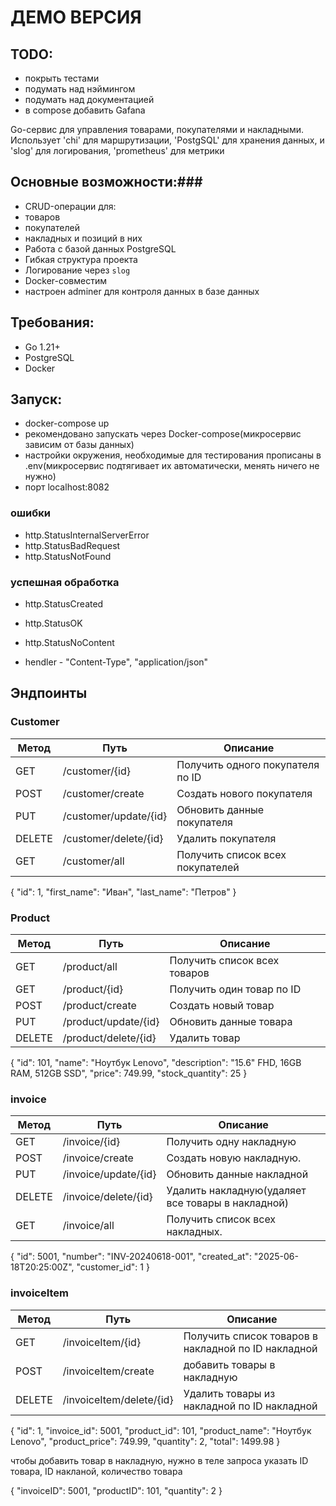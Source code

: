 # ДЕМО ВЕРСИЯ

  ## TODO:
  - покрыть тестами
  - подумать над нэймингом
  - подумать над документацией
  - в compose добавить Gafana

Go-сервис для управления товарами, покупателями и накладными.  
Использует 'chi' для маршрутизации, 'PostgSQL' для хранения данных, и 'slog' для логирования, 'prometheus' для метрики

## Основные возможности:###

-  CRUD-операции для:
  - товаров
  - покупателей
  - накладных и позиций в них
-  Работа с базой данных PostgreSQL
-  Гибкая структура проекта
-  Логирование через `slog`
-  Docker-совместим
-  настроен adminer для контроля данных в базе данных

## Требования:

- Go 1.21+
- PostgreSQL
- Docker

## Запуск:
- docker-compose up
- рекомендовано запускать через Docker-compose(микросервис зависим от базы данных)
- настройки окружения, необходимые для тестирования прописаны в .env(микросервис подтягивает их автоматически, менять ничего не нужно)
- порт localhost:8082





### ошибки 
 - http.StatusInternalServerError
 - http.StatusBadRequest
 - http.StatusNotFound

### успешная обработка
 - http.StatusCreated
 - http.StatusOK
 - http.StatusNoContent


 - hendler - "Content-Type", "application/json"

## Эндпоинты

### Customer

| Метод | Путь                    | Описание                        |
|-------|-------------------------|---------------------------------|
| GET   | /customer/{id}          | Получить одного покупателя по ID|
| POST  | /customer/create        | Создать нового покупателя       |
| PUT   | /customer/update/{id}   | Обновить данные покупателя      |
| DELETE| /customer/delete/{id}   | Удалить покупателя              |
| GET   | /customer/all           | Получить список всех покупателей|

{
  "id": 1,
  "first_name": "Иван",
  "last_name": "Петров"
}


### Product
|Метод  | Путь                      | Описание                      |
|-------|---------------------------|-------------------------------|
|GET    | /product/all              | Получить список всех товаров  |
|GET    | /product/{id}             | Получить один товар по ID     |
|POST   | /product/create           | Создать новый товар           |
|PUT    | /product/update/{id}      | Обновить данные товара        |
|DELETE | /product/delete/{id}      | Удалить товар                 |


{
  "id": 101,
  "name": "Ноутбук Lenovo",
  "description": "15.6\" FHD, 16GB RAM, 512GB SSD",
  "price": 749.99,
  "stock_quantity": 25
}

### invoice

| Метод | Путь                    | Описание                                          |
|-------|-------------------------|---------------------------------------------------|
| GET   | /invoice/{id}           | Получить одну накладную                           |
| POST  | /invoice/create         | Создать новую накладную.                          |
| PUT   | /invoice/update/{id}    | Обновить данные накладной                         |
| DELETE| /invoice/delete/{id}    | Удалить накладную(удаляет все товары в накладной) |
| GET   | /invoice/all            | Получить список всех накладных.                   |

{
  "id": 5001,
  "number": "INV-20240618-001",
  "created_at": "2025-06-18T20:25:00Z",
  "customer_id": 1
}

### invoiceItem

| Метод | Путь                     | Описание                                             |
|-------|--------------------------|------------------------------------------------------|
| GET   | /invoiceItem/{id}        | Получить список товаров в накладной по ID накладной  |
| POST  | /invoiceItem/create      | добавить товары в накладную                          |
| DELETE| /invoiceItem/delete/{id} | Удалить товары из накладной по ID накладной          |

{
  "id": 1,
  "invoice_id": 5001,
  "product_id": 101,
  "product_name": "Ноутбук Lenovo",
  "product_price": 749.99,
  "quantity": 2,
  "total": 1499.98
}

  чтобы добавить товар в накладную, нужно в теле запроса указать ID товара, ID накланой, количество товара

{
  "invoiceID": 5001,
	"productID": 101,
	"quantity": 2
}
